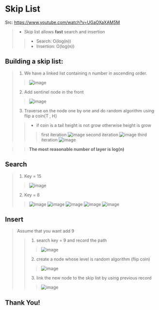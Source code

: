 # Skip List
Src: https://www.youtube.com/watch?v=UGaOXaXAM5M

> - Skip list allows **fast** search and insertion 
> > - Search: O(log(n))
> > - Insertion: O(log(n)) 

## Building a skip list:
> 1. We have a linked list containing n number in ascending order.
> > ![image](https://user-images.githubusercontent.com/64374947/102693510-d03ed780-4223-11eb-95d2-76ab5e952fa4.png)
> 2. Add sentinel node in the front
> > ![image](https://user-images.githubusercontent.com/64374947/102693589-64a93a00-4224-11eb-90df-9994f149c4e1.png)
> 3. Traverse on the node one by one and do random algorithm using flip a coin{T , H}
> > - if coin is a tail height is not grow otherwise height is grow 
> > > first iteration
> > > ![image](https://user-images.githubusercontent.com/64374947/102693827-067d5680-4226-11eb-9e54-c29739ff5ab1.png)
> > > second iteration
> > > ![image](https://user-images.githubusercontent.com/64374947/102693966-bf439580-4226-11eb-8d75-e27f3de2f6eb.png)
> > > third iteration
> > > ![image](https://user-images.githubusercontent.com/64374947/102693992-ee5a0700-4226-11eb-8f3d-9f2eccfc7468.png)

> > **The most reasonable number of layer is log(n)**

## Search

> 1. Key = 15
> > ![image](https://user-images.githubusercontent.com/64374947/102694214-4e04e200-4228-11eb-8db7-9c8029a27b41.png)
> 2. Key = 8
> > ![image](https://user-images.githubusercontent.com/64374947/102694288-b81d8700-4228-11eb-9bfc-cf11c3cd8b15.png)
> > ![image](https://user-images.githubusercontent.com/64374947/102694314-d8e5dc80-4228-11eb-8b75-f4f47beee29a.png)
> > ![image](https://user-images.githubusercontent.com/64374947/102694325-f6b34180-4228-11eb-97b8-695a0e21c57d.png)
> > ![image](https://user-images.githubusercontent.com/64374947/102694358-24988600-4229-11eb-8232-2752816b4938.png)
> > ![image](https://user-images.githubusercontent.com/64374947/102694370-3aa64680-4229-11eb-9c71-f10e388bf74a.png)

## Insert
> Assume that you want add 9
> > 1. search key = 9 and record the path
> > > ![image](https://user-images.githubusercontent.com/64374947/102697075-8661eb80-423b-11eb-8381-e4d3e9323dbb.png)
> > 2. create a node whose level is random algorithm (flip coin)
> > > ![image](https://user-images.githubusercontent.com/64374947/102697119-ed7fa000-423b-11eb-992a-fc69f26db0a9.png)
> > 3. link the new node to the skip list by using previous record
> > > ![image](https://user-images.githubusercontent.com/64374947/102697150-3f282a80-423c-11eb-92f8-a578361f0690.png)
 
## Thank You!
